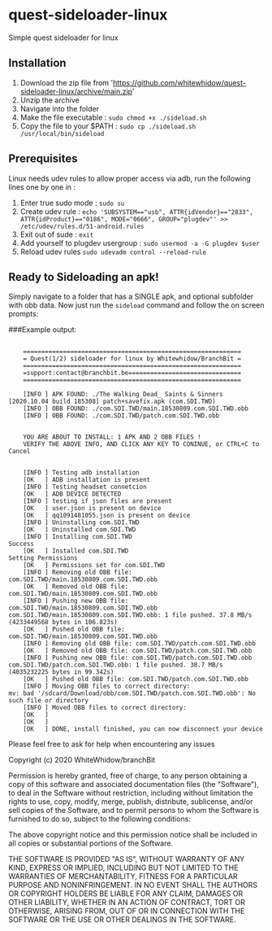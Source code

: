 # quest-sideloader-linux
Simple quest sideloader for linux


## Installation
1. Download the zip file from 'https://github.com/whitewhidow/quest-sideloader-linux/archive/main.zip'
2. Unzip the archive
3. Navigate into the folder
4. Make the file executable : 
  `sudo chmod +x ./sideload.sh`
5. Copy the file to your $PATH : 
  `sudo cp ./sideload.sh /usr/local/bin/sideload`


## Prerequisites
Linux needs udev rules to allow proper access via adb, run the following lines one by one in :

1. Enter true sudo mode :
   `sudo su`
2. Create udev rule :
   `echo 'SUBSYSTEM=="usb", ATTR{idVendor}=="2833", ATTR{idProduct}=="0186", MODE="0666", GROUP="plugdev"' >> /etc/udev/rules.d/51-android.rules`
3. Exit out of sude :
    `exit`
4. Add yourself to plugdev usergroup :
   `sudo usermod -a -G plugdev $user`
5. Reload udev rules
   `sudo udevadm control --reload-rule`



## Ready to Sideloading an apk!

Simply navigate to a folder that has a SINGLE apk, and optional subfolder with obb data.
Now just run the `sideload` command and follow the on screen prompts:


###Example output:
```

    ============================================================
    = Quest(1/2) sideloader for linux by Whitewhidow/BranchBit =
    ============================================================
    =support:contact@branchbit.be===============================
    ============================================================

    [INFO ] APK FOUND: ./The Walking Dead_ Saints & Sinners [2020.10.04 build 185308] patch+savefix.apk (com.SDI.TWD)	 
    [INFO ] OBB FOUND: ./com.SDI.TWD/main.18530809.com.SDI.TWD.obb 
    [INFO ] OBB FOUND: ./com.SDI.TWD/patch.com.SDI.TWD.obb 


    YOU ARE ABOUT TO INSTALL: 1 APK AND 2 OBB FILES !
    VERIFY THE ABOVE INFO, AND CLICK ANY KEY TO CONINUE, or CTRL+C to Cancel


    [INFO ] Testing adb installation 
    [OK   ] ADB installation is present 
    [INFO ] Testing headset connetcion 
    [OK   ] ADB DEVICE DETECTED 
    [INFO ] testing if json files are present 
    [OK   ] user.json is present on device 
    [OK   ] qq1091481055.json is present on device 
    [INFO ] Uninstalling com.SDI.TWD 
    [OK   ] Uninstalled com.SDI.TWD 
    [INFO ] Installing com.SDI.TWD 
Success
    [OK   ] Installed com.SDI.TWD 
Setting Permissions
    [OK   ] Permissions set for com.SDI.TWD 
    [INFO ] Removing old OBB file: com.SDI.TWD/main.18530809.com.SDI.TWD.obb 
    [OK   ] Removed old OBB file: com.SDI.TWD/main.18530809.com.SDI.TWD.obb 
    [INFO ] Pushing new OBB file: com.SDI.TWD/main.18530809.com.SDI.TWD.obb 
com.SDI.TWD/main.18530809.com.SDI.TWD.obb: 1 file pushed. 37.8 MB/s (4233449568 bytes in 106.823s)
    [OK   ] Pushed old OBB file: com.SDI.TWD/main.18530809.com.SDI.TWD.obb 
    [INFO ] Removing old OBB file: com.SDI.TWD/patch.com.SDI.TWD.obb 
    [OK   ] Removed old OBB file: com.SDI.TWD/patch.com.SDI.TWD.obb 
    [INFO ] Pushing new OBB file: com.SDI.TWD/patch.com.SDI.TWD.obb 
com.SDI.TWD/patch.com.SDI.TWD.obb: 1 file pushed. 38.7 MB/s (4035232225 bytes in 99.342s)
    [OK   ] Pushed old OBB file: com.SDI.TWD/patch.com.SDI.TWD.obb 
    [INFO ] Moving OBB files to correct directory: 
mv: bad '/sdcard/Download/obb/com.SDI.TWD/patch.com.SDI.TWD.obb': No such file or directory
    [INFO ] Moved OBB files to correct directory: 
    [OK   ]  
    [OK   ]  
    [OK   ] DONE, install finished, you can now disconnect your device
```

Please feel free to ask for help when encountering any issues


 Copyright (c) 2020 WhiteWhidow/branchBit

 Permission is hereby granted, free of charge, to any person
 obtaining a copy of this software and associated documentation
 files (the "Software"), to deal in the Software without
 restriction, including without limitation the rights to use,
 copy, modify, merge, publish, distribute, sublicense, and/or sell
 copies of the Software, and to permit persons to whom the
 Software is furnished to do so, subject to the following
 conditions:

 The above copyright notice and this permission notice shall be
 included in all copies or substantial portions of the Software.

 THE SOFTWARE IS PROVIDED "AS IS", WITHOUT WARRANTY OF ANY KIND,
 EXPRESS OR IMPLIED, INCLUDING BUT NOT LIMITED TO THE WARRANTIES
 OF MERCHANTABILITY, FITNESS FOR A PARTICULAR PURPOSE AND
 NONINFRINGEMENT. IN NO EVENT SHALL THE AUTHORS OR COPYRIGHT
 HOLDERS BE LIABLE FOR ANY CLAIM, DAMAGES OR OTHER LIABILITY,
 WHETHER IN AN ACTION OF CONTRACT, TORT OR OTHERWISE, ARISING
 FROM, OUT OF OR IN CONNECTION WITH THE SOFTWARE OR THE USE OR
 OTHER DEALINGS IN THE SOFTWARE.
